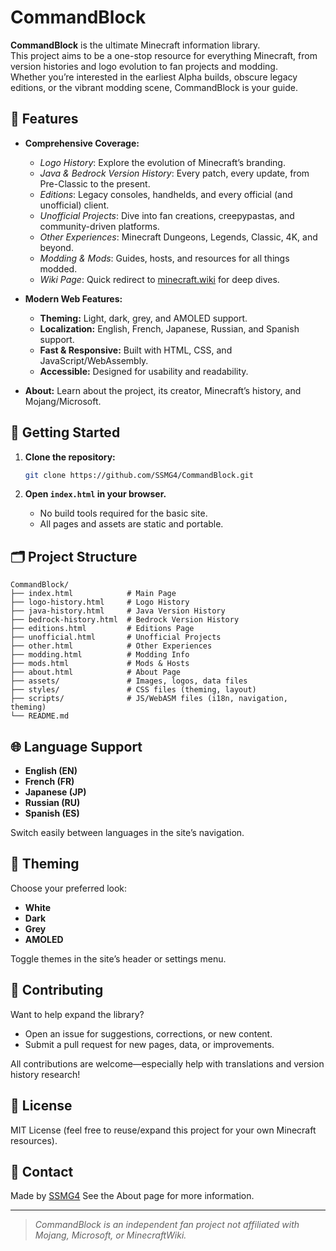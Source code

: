 # CommandBlock

**CommandBlock** is the ultimate Minecraft information library.  
This project aims to be a one-stop resource for everything Minecraft, from version histories and logo evolution to fan projects and modding.  
Whether you’re interested in the earliest Alpha builds, obscure legacy editions, or the vibrant modding scene, CommandBlock is your guide.

## 🌟 Features

- **Comprehensive Coverage:**  
  - _Logo History_: Explore the evolution of Minecraft’s branding.
  - _Java & Bedrock Version History_: Every patch, every update, from Pre-Classic to the present.
  - _Editions_: Legacy consoles, handhelds, and every official (and unofficial) client.
  - _Unofficial Projects_: Dive into fan creations, creepypastas, and community-driven platforms.
  - _Other Experiences_: Minecraft Dungeons, Legends, Classic, 4K, and beyond.
  - _Modding & Mods_: Guides, hosts, and resources for all things modded.
  - _Wiki Page_: Quick redirect to [minecraft.wiki](https://minecraft.wiki/) for deep dives.

- **Modern Web Features:**
  - **Theming:** Light, dark, grey, and AMOLED support.
  - **Localization:** English, French, Japanese, Russian, and Spanish support.
  - **Fast & Responsive:** Built with HTML, CSS, and JavaScript/WebAssembly.  
  - **Accessible:** Designed for usability and readability.

- **About:** Learn about the project, its creator, Minecraft’s history, and Mojang/Microsoft.

## 🚀 Getting Started

1. **Clone the repository:**
   ```sh
   git clone https://github.com/SSMG4/CommandBlock.git
   ```

2. **Open `index.html` in your browser.**
   - No build tools required for the basic site.
   - All pages and assets are static and portable.

## 🗂️ Project Structure

```
CommandBlock/
├── index.html            # Main Page
├── logo-history.html     # Logo History
├── java-history.html     # Java Version History
├── bedrock-history.html  # Bedrock Version History
├── editions.html         # Editions Page
├── unofficial.html       # Unofficial Projects
├── other.html            # Other Experiences
├── modding.html          # Modding Info
├── mods.html             # Mods & Hosts
├── about.html            # About Page
├── assets/               # Images, logos, data files
├── styles/               # CSS files (theming, layout)
├── scripts/              # JS/WebASM files (i18n, navigation, theming)
└── README.md
```

## 🌐 Language Support

- **English (EN)**
- **French (FR)**
- **Japanese (JP)**
- **Russian (RU)**
- **Spanish (ES)**

Switch easily between languages in the site’s navigation.

## 🎨 Theming

Choose your preferred look:
- **White**
- **Dark**
- **Grey**
- **AMOLED**

Toggle themes in the site’s header or settings menu.

## 🤝 Contributing

Want to help expand the library?  
- Open an issue for suggestions, corrections, or new content.
- Submit a pull request for new pages, data, or improvements.

All contributions are welcome—especially help with translations and version history research!

## 📄 License

MIT License (feel free to reuse/expand this project for your own Minecraft resources).

## 💬 Contact

Made by [SSMG4](https://github.com/SSMG4) 
See the About page for more information.

---

> _CommandBlock is an independent fan project not affiliated with Mojang, Microsoft, or MinecraftWiki._
